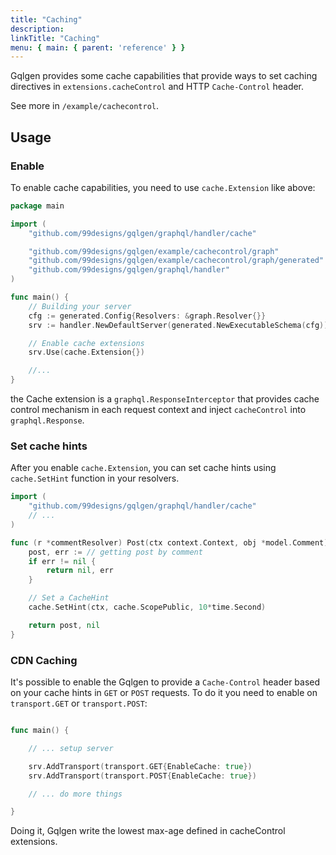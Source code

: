 ```yaml
---
title: "Caching"
description:
linkTitle: "Caching"
menu: { main: { parent: 'reference' } }
---
```


Gqlgen provides some cache capabilities that provide ways to set caching directives in `extensions.cacheControl`
and HTTP `Cache-Control` header.

See more in `/example/cachecontrol`.

## Usage


### Enable

To enable cache capabilities, you need to use `cache.Extension` like above:

```go
package main

import (
	"github.com/99designs/gqlgen/graphql/handler/cache"

	"github.com/99designs/gqlgen/example/cachecontrol/graph"
	"github.com/99designs/gqlgen/example/cachecontrol/graph/generated"
	"github.com/99designs/gqlgen/graphql/handler"
)

func main() {
	// Building your server
	cfg := generated.Config{Resolvers: &graph.Resolver{}}
	srv := handler.NewDefaultServer(generated.NewExecutableSchema(cfg))

	// Enable cache extensions
	srv.Use(cache.Extension{})

	//...
}
```

the Cache extension is a `graphql.ResponseInterceptor` that provides cache control mechanism in each request context
and inject `cacheControl` into `graphql.Response`.

### Set cache hints

After you enable `cache.Extension`, you can set cache hints using `cache.SetHint` function in your resolvers.

```go
import (
	"github.com/99designs/gqlgen/graphql/handler/cache"
	// ...
)

func (r *commentResolver) Post(ctx context.Context, obj *model.Comment) (*model.Post, error) {
    post, err := // getting post by comment
    if err != nil {
        return nil, err
	}

	// Set a CacheHint
	cache.SetHint(ctx, cache.ScopePublic, 10*time.Second)

	return post, nil
}
```

### CDN Caching

It's possible to enable the Gqlgen to provide a `Cache-Control` header based on your cache hints in `GET` or `POST` requests.
To do it you need to enable on `transport.GET` or `transport.POST`:

```go

func main() {

	// ... setup server

	srv.AddTransport(transport.GET{EnableCache: true})
	srv.AddTransport(transport.POST{EnableCache: true})

	// ... do more things

}
```

Doing it, Gqlgen write the lowest max-age defined in cacheControl extensions.
